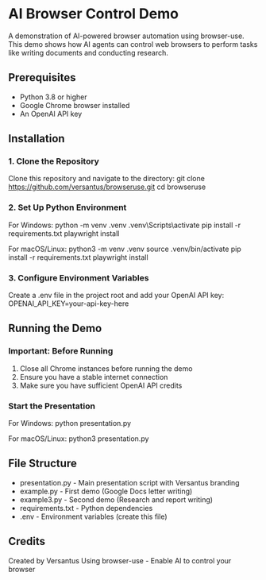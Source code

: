 # AI Browser Control Demo

A demonstration of AI-powered browser automation using browser-use. This demo shows how AI agents can control web browsers to perform tasks like writing documents and conducting research.

## Prerequisites

- Python 3.8 or higher
- Google Chrome browser installed
- An OpenAI API key

## Installation

### 1. Clone the Repository

Clone this repository and navigate to the directory:
    git clone https://github.com/versantus/browseruse.git
    cd browseruse

### 2. Set Up Python Environment

For Windows:
    python -m venv .venv
    .venv\Scripts\activate
    pip install -r requirements.txt
    playwright install

For macOS/Linux:
    python3 -m venv .venv
    source .venv/bin/activate
    pip install -r requirements.txt
    playwright install

### 3. Configure Environment Variables

Create a .env file in the project root and add your OpenAI API key:
    OPENAI_API_KEY=your-api-key-here

## Running the Demo

### Important: Before Running
1. Close all Chrome instances before running the demo
2. Ensure you have a stable internet connection
3. Make sure you have sufficient OpenAI API credits

### Start the Presentation

For Windows:
    python presentation.py

For macOS/Linux:
    python3 presentation.py

## File Structure

- presentation.py - Main presentation script with Versantus branding
- example.py - First demo (Google Docs letter writing)
- example3.py - Second demo (Research and report writing)
- requirements.txt - Python dependencies
- .env - Environment variables (create this file)

## Credits

Created by Versantus
Using browser-use - Enable AI to control your browser
